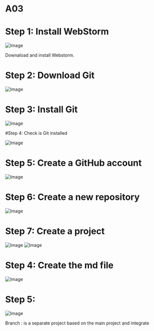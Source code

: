 # A03

# Step 1: Install WebStorm 

![Image](https://github.com/bt2626/A03/blob/master/webstrom.jpg)

Downaload and install Webstorm.

# Step 2: Download Git

![Image](https://github.com/bt2626/A03/blob/master/git.jpg)

# Step 3: Install Git

![Image](https://github.com/bt2626/A03/blob/master/install%20page.jpg)

#Step 4: Check is Git installed 

![Image](https://github.com/bt2626/A03/blob/master/terminal.jpg)

# Step 5: Create a GitHub account

![Image](https://github.com/bt2626/A03/blob/master/create%20acc.jpg)

# Step 6: Create a new repository

![Image](https://github.com/bt2626/A03/blob/master/repository.jpg)

# Step 7: Create a project

![Image](https://github.com/bt2626/A03/blob/master/Welcome%20page.jpg)
![Image](https://github.com/bt2626/A03/blob/master/project.jpg)

# Step 4: Create the md file

![Image](https://github.com/bt2626/A03/blob/master/create%20md.jpg)

# Step 5: 

![Image](https://github.com/bt2626/A03/blob/master/github.jpg)








Branch :  is a separate project based on the main project and integrate 


